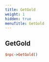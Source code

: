 ```yaml
---
title: GetGold
weight: 1
hidden: true
menuTitle: GetGold
---
```

## GetGold
```perl
$npc->GetGold()
```